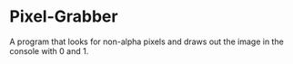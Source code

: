 # Pixel-Grabber
A program that looks for non-alpha pixels and draws out the image in the console with 0 and 1.
